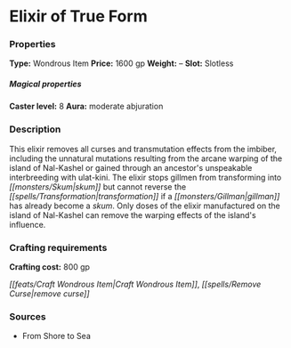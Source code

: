 ﻿---
Title: "Elixir of True Form"
Type: "Wondrous Item"
Price: "1600 gp"
Weight: "–"
Slot: "Slotless"
Caster level: "8"
Aura: "moderate abjuration"
Description: |
  "This elixir removes all curses and transmutation effects from the imbiber, including the unnatural mutations resulting from the arcane warping of the island of Nal-Kashel or gained through an ancestor's unspeakable interbreeding with ulat-kini. The elixir stops gillmen from transforming into skum but cannot reverse the transformation if a gillman has already become a skum. Only doses of the elixir manufactured on the island of Nal-Kashel can remove the warping effects of the island's influence."
Crafting cost: "800 gp"
Sources: "['From Shore to Sea']"
---

# Elixir of True Form

### Properties

**Type:** Wondrous Item **Price:** 1600 gp **Weight:** – **Slot:** Slotless

##### Magical properties

**Caster level:** 8 **Aura:** moderate abjuration

### Description

This elixir removes all curses and transmutation effects from the imbiber, including the unnatural mutations resulting from the arcane warping of the island of Nal-Kashel or gained through an ancestor's unspeakable interbreeding with ulat-kini. The elixir stops gillmen from transforming into _[[monsters/Skum|skum]]_ but cannot reverse the _[[spells/Transformation|transformation]]_ if a _[[monsters/Gillman|gillman]]_ has already become a _skum_. Only doses of the elixir manufactured on the island of Nal-Kashel can remove the warping effects of the island's influence.

### Crafting requirements

**Crafting cost:** 800 gp

_[[feats/Craft Wondrous Item|Craft Wondrous Item]]_, _[[spells/Remove Curse|remove curse]]_

### Sources

* From Shore to Sea